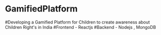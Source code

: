 # GamifiedPlatform
#Developing a Gamified Platform for Children to create awareness about Children Right's in India
#Frontend - Reactjs
#Backend - Nodejs , MongoDB
